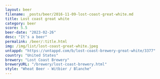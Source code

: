 ```yaml
---
layout: beer
filename: _posts/beer/2016-11-09-lost-coast-great-white.md
title: Lost coast great white
category: beer
score: 5.5
beer-date: "2023-02-26"
desc: "It’s a beer"
permalink: /beer/:title.html
img: /img/list/lost-coast-great-white.jpeg
untappd: "https://untappd.com/b/lost-coast-brewery-great-white/3377"
country: "United States"
brewery: "Lost Coast Brewery"
breweryURL: "/brewery/lost-coast-brewery.html"
style: "Wheat Beer - Witbier / Blanche"
---
```

